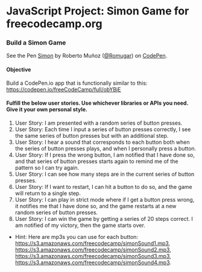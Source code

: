 # JavaScript Project: Simon Game for freecodecamp.org

### Build a Simon Game

<p data-height="265" data-theme-id="0" data-slug-hash="QpXyMG" data-default-tab="js,result" data-user="Romugar" data-pen-title="Simon" class="codepen">See the Pen <a href="https://codepen.io/Romugar/pen/QpXyMG/">Simon</a> by Roberto Muñoz (<a href="https://codepen.io/Romugar">@Romugar</a>) on <a href="https://codepen.io">CodePen</a>.</p>
<script async src="https://static.codepen.io/assets/embed/ei.js"></script>

#### Objective 

Build a CodePen.io app that is functionally similar to this: https://codepen.io/freeCodeCamp/full/obYBjE

#### Fulfill the below user stories. Use whichever libraries or APIs you need. Give it your own personal style.

1. User Story: I am presented with a random series of button presses.
2. User Story: Each time I input a series of button presses correctly, I see the same series of button presses but with an additional step.
3. User Story: I hear a sound that corresponds to each button both when the series of button presses plays, and when I personally press a button.
4. User Story: If I press the wrong button, I am notified that I have done so, and that series of button presses starts again to remind me of the pattern so I can try again.
5. User Story: I can see how many steps are in the current series of button presses.
6. User Story: If I want to restart, I can hit a button to do so, and the game will return to a single step.
7. User Story: I can play in strict mode where if I get a button press wrong, it notifies me that I have done so, and the game restarts at a new random series of button presses.
8. User Story: I can win the game by getting a series of 20 steps correct. I am notified of my victory, then the game starts over.

* Hint: Here are mp3s you can use for each button: https://s3.amazonaws.com/freecodecamp/simonSound1.mp3, https://s3.amazonaws.com/freecodecamp/simonSound2.mp3, https://s3.amazonaws.com/freecodecamp/simonSound3.mp3, https://s3.amazonaws.com/freecodecamp/simonSound4.mp3.
